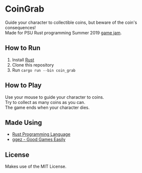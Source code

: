 # CoinGrab
Guide your character to collectible coins, but beware of the coin's consequences!  
Made for PSU Rust programming Summer 2019 [game jam](https://moodle.cs.pdx.edu/mod/page/view.php?id=142).

## How to Run
1. Install [Rust](https://www.rust-lang.org/tools/install)
2. Clone this repository
3. Run `cargo run --bin coin_grab`

## How to Play
Use your mouse to guide your character to coins.  
Try to collect as many coins as you can.  
The game ends when your character dies.

## Made Using
* [Rust Programming Language](https://www.rust-lang.org/)
* [ggez - Good Games Easily](https://github.com/ggez/ggez)

## License
Makes use of the MIT License.